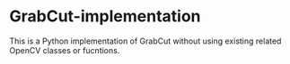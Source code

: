 # GrabCut-implementation
This is a Python implementation of GrabCut without using existing related OpenCV classes or fucntions.
